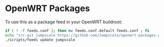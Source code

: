 # OpenWRT Packages
To use this as a package feed in your OpenWRT buildroot:
```bash
if [ ! -f feeds.conf ]; then mv feeds.conf.default feeds.conf ; fi
echo "src-git jumpscale https://github.com/Jumpscale/openwrt-packages.git" >> feeds.conf
./scripts/feeds update jumpscale
```
